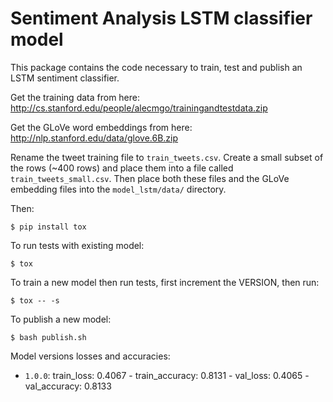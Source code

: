 # Sentiment Analysis LSTM classifier model

This package contains the code necessary to train, test and publish an LSTM sentiment classifier.

Get the training data from here: http://cs.stanford.edu/people/alecmgo/trainingandtestdata.zip

Get the GLoVe word embeddings from here: http://nlp.stanford.edu/data/glove.6B.zip

Rename the tweet training file to `train_tweets.csv`. Create a small subset of the rows (~400 rows) and place them into a file called `train_tweets_small.csv`. Then place both these files and the GLoVe embedding files into the `model_lstm/data/` directory.

Then:

`$ pip install tox`

To run tests with existing model:

`$ tox`

To train a new model then run tests, first increment the VERSION, then run:

`$ tox -- -s`

To publish a new model:

`$ bash publish.sh`

Model versions losses and accuracies:
- `1.0.0`: train_loss: 0.4067 - train_accuracy: 0.8131 - val_loss: 0.4065 - val_accuracy: 0.8133